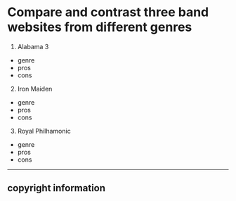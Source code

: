 # Compare and contrast three band websites from different genres
1. Alabama 3
- genre
- pros
- cons
2. Iron Maiden
- genre
- pros
- cons
3. Royal Philhamonic
- genre
- pros 
- cons
---
## copyright information